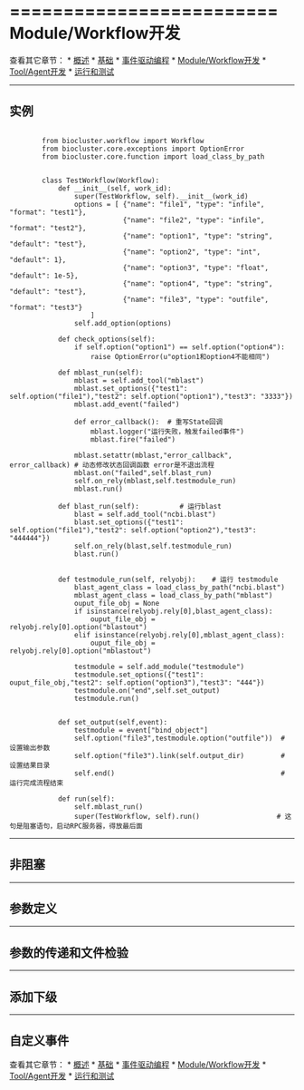 =========================
Module/Workflow开发
=========================

查看其它章节：
    * [概述](biocluster)
    * [基础](/biocluster/Basic)
    * [事件驱动编程](/biocluster/Event_Oriented)
    * [Module/Workflow开发](/biocluster/Moudule_Workflow)
    * [Tool/Agent开发](/biocluster/Tool_Agent)
    * [运行和测试](/biocluster/Run_Test)

-----------------------
实例
-----------------------
```

		from biocluster.workflow import Workflow
		from biocluster.core.exceptions import OptionError
		from biocluster.core.function import load_class_by_path


		class TestWorkflow(Workflow):
			def __init__(self, work_id):
				super(TestWorkflow, self).__init__(work_id)
				options = [	{"name": "file1", "type": "infile", "format": "test1"},   
							{"name": "file2", "type": "infile", "format": "test2"},  
							{"name": "option1", "type": "string", "default": "test"},
							{"name": "option2", "type": "int", "default": 1},  
							{"name": "option3", "type": "float", "default": 1e-5},
							{"name": "option4", "type": "string", "default": "test"},
							{"name": "file3", "type": "outfile", "format": "test3"}
					]
				self.add_option(options)

			def check_options(self):
				if self.option("option1") == self.option("option4"):
					raise OptionError(u"option1和option4不能相同")

			def mblast_run(self):
				mblast = self.add_tool("mblast")
				mblast.set_options({"test1": self.option("file1"),"test2": self.option("option1"),"test3": "3333"})
				mblast.add_event("failed")

				def error_callback():  # 重写State回调
					mblast.logger("运行失败，触发failed事件")
					mblast.fire("failed")

				mblast.setattr(mblast,"error_callback", error_callback) # 动态修改状态回调函数 error是不退出流程
				mblast.on("failed",self.blast_run)
				self.on_rely(mblast,self.testmodule_run)
				mblast.run()

			def blast_run(self):          # 运行blast
				blast = self.add_tool("ncbi.blast")
				blast.set_options({"test1": self.option("file1"),"test2": self.option("option2"),"test3": "444444"})
				self.on_rely(blast,self.testmodule_run)
				blast.run()


			def testmodule_run(self, relyobj):    # 运行 testmodule
				blast_agent_class = load_class_by_path("ncbi.blast")
				mblast_agent_class = load_class_by_path("mblast")
				ouput_file_obj = None
				if isinstance(relyobj.rely[0],blast_agent_class):
					ouput_file_obj = relyobj.rely[0].option("blastout")
				elif isinstance(relyobj.rely[0],mblast_agent_class):
					ouput_file_obj = relyobj.rely[0].option("mblastout")

				testmodule = self.add_module("testmodule")
				testmodule.set_options({"test1": ouput_file_obj,"test2": self.option("option3"),"test3": "444"})
				testmodule.on("end",self.set_output)
				testmodule.run()


			def set_output(self,event):
				testmodule = event["bind_object"]
				self.option("file3",testmodule.option("outfile"))  # 设置输出参数
				self.option("file3").link(self.output_dir)         # 设置结果目录
				self.end()                                         # 运行完成流程结束

			def run(self):
				self.mblast_run()
				super(TestWorkflow, self).run()                   # 这句是阻塞语句，启动RPC服务器，得放最后面

```
-----------------------
非阻塞
-----------------------
-----------------------
参数定义
-----------------------
-----------------------
参数的传递和文件检验
-----------------------
-----------------------
添加下级
-----------------------
-----------------------
自定义事件
-----------------------


查看其它章节：
    * [概述](biocluster)
    * [基础](/biocluster/Basic)
    * [事件驱动编程](/biocluster/Event_Oriented)
    * [Module/Workflow开发](/biocluster/Moudule_Workflow)
    * [Tool/Agent开发](/biocluster/Tool_Agent)
    * [运行和测试](/biocluster/Run_Test)
